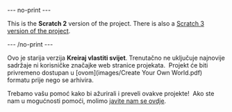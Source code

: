 --- no-print ---

This is the **Scratch 2** version of the project. There is also a [Scratch 3 version of the project](https://projects.raspberrypi.org/hr-HR/projects/create-your-own-world).

--- /no-print ---

Ovo je starija verzija **Kreiraj vlastiti svijet**. Trenutačno ne uključuje najnovije sadržaje ni korisničke značajke web stranice projekata.  Projekt će biti privremeno dostupan u [ovom](images/Create Your Own World.pdf) formatu prije nego se arhivira. 

Trebamo vašu pomoć kako bi ažurirali i preveli ovakve projekte!  Ako ste nam u mogućnosti pomoći, molimo [javite nam se ovdje](https://rpf.io/translators).
